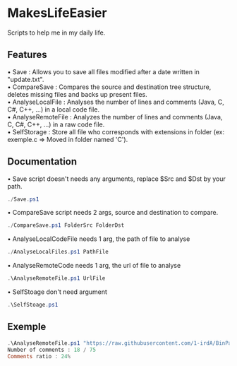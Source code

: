 # MakesLifeEasier

Scripts to help me in my daily life.

## Features  

• Save : Allows you to save all files modified after a date written in "update.txt".  
• CompareSave : Compares the source and destination tree structure, deletes missing files and backs up present files.  
• AnalyseLocalFile : Analyses the number of lines and comments (Java, C, C#, C++, ...) in a local code file.  
• AnalyseRemoteFile : Analyzes the number of lines and comments (Java, C, C#, C++, ...) in a raw code file.  
• SelfStorage : Store all file who corresponds with extensions in folder (ex: exemple.c => Moved in folder named 'C').

## Documentation  

• Save script doesn't needs any arguments, replace $Src and $Dst by your path.  

```ps1
./Save.ps1  
```

• CompareSave script needs 2 args, source and destination to compare.

```ps1
./CompareSave.ps1 FolderSrc FolderDst  
```

• AnalyseLocalCodeFile needs 1 arg, the path of file to analyse

```ps1
./AnalyseLocalFiles.ps1 PathFile 
```

• AnalyseRemoteCode needs 1 arg, the url of file to analyse

```ps1
.\AnalyseRemoteFile.ps1 UrlFile
```

• SelfStoage don't need argument

```ps1
.\SelfStoage.ps1
```

## Exemple

```ps1
.\AnalyseRemoteFile.ps1 "https://raw.githubusercontent.com/1-irdA/BinPacking/main/src/main.cpp" 
Number of comments : 18 / 75
Comments ratio : 24%
```